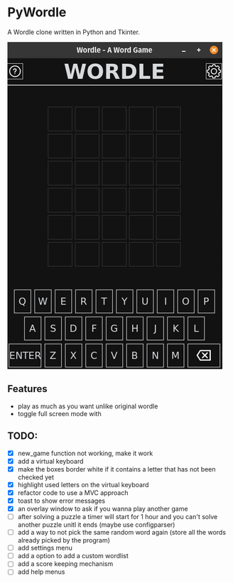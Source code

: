 # PyWordle
A Wordle clone written in Python and Tkinter.

![screenshot](images/screenshot1.png)

## Features
- play as much as you want unlike original wordle
- toggle full screen mode with <F11>

## TODO:
- [X] new_game function not working, make it work
- [X] add a virtual keyboard
- [X] make the boxes border white if it contains a letter that has not been checked yet
- [X] highlight used letters on the virtual keyboard
- [X] refactor code to use a MVC approach
- [X] toast to show error messages
- [X] an overlay window to ask if you wanna play another game
- [ ] after solving a puzzle a timer will start for 1 hour and you can't solve another puzzle unitl it ends (maybe use configparser)
- [ ] add a way to not pick the same random word again (store all the words already picked by the program)
- [ ] add settings menu
- [ ] add a option to add a custom wordlist
- [ ] add a score keeping mechanism
- [ ] add help menus
